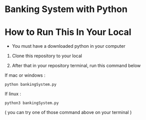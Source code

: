 # Banking System with Python

# How to Run This In Your Local

* You must have a downloaded python in your computer

1. Clone this repository to your local 

2. After that in your repository terminal, run this command below

If mac or windows : 
```
python bankingSystem.py
```

If linux :
```
python3 bankingSystem.py
```
( you can try one of those command above on your terminal )
